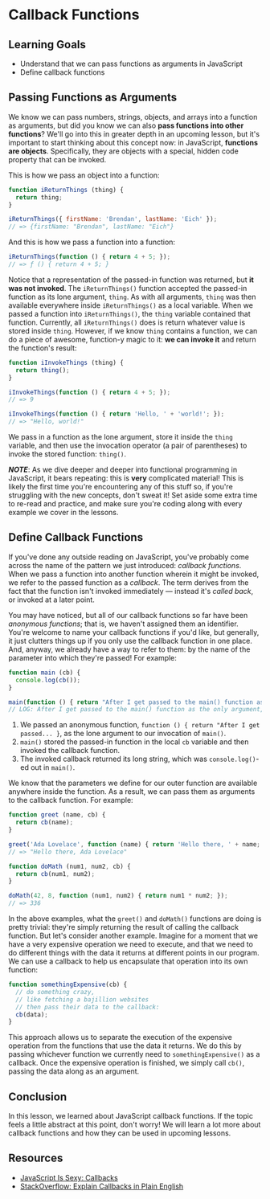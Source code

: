 # Callback Functions

## Learning Goals

- Understand that we can pass functions as arguments in JavaScript
- Define callback functions

## Passing Functions as Arguments

We know we can pass numbers, strings, objects, and arrays into a function as
arguments, but did you know we can also **pass functions into other functions**?
We'll go into this in greater depth in an upcoming lesson, but it's important to
start thinking about this concept now: in JavaScript, **functions are objects**.
Specifically, they are objects with a special, hidden code property that can be
invoked.

This is how we pass an object into a function:

```js
function iReturnThings (thing) {
  return thing;
}

iReturnThings({ firstName: 'Brendan', lastName: 'Eich' });
// => {firstName: "Brendan", lastName: "Eich"}
```

And this is how we pass a function into a function:

```js
iReturnThings(function () { return 4 + 5; });
// => ƒ () { return 4 + 5; }
```

Notice that a representation of the passed-in function was returned, but **it
was not invoked**. The `iReturnThings()` function accepted the passed-in
function as its lone argument, `thing`. As with all arguments, `thing` was then
available everywhere inside `iReturnThings()` as a local variable. When we
passed a function into `iReturnThings()`, the `thing` variable contained that
function. Currently, all `iReturnThings()` does is return whatever value is
stored inside `thing`. However, if we know `thing` contains a function, we can
do a piece of awesome, function-y magic to it: **we can invoke it** and return
the function's result:

```js
function iInvokeThings (thing) {
  return thing();
}

iInvokeThings(function () { return 4 + 5; });
// => 9

iInvokeThings(function () { return 'Hello, ' + 'world!'; });
// => "Hello, world!"
```

We pass in a function as the lone argument, store it inside the `thing`
variable, and then use the invocation operator (a pair of parentheses) to invoke
the stored function: `thing()`.

***NOTE***: As we dive deeper and deeper into functional programming in
JavaScript, it bears repeating: this is **very** complicated material! This is
likely the first time you're encountering any of this stuff so, if you're
struggling with the new concepts, don't sweat it! Set aside some extra time to
re-read and practice, and make sure you're coding along with every example we
cover in the lessons.

## Define Callback Functions

If you've done any outside reading on JavaScript, you've probably come across
the name of the pattern we just introduced: _callback functions_. When we pass a
function into another function wherein it might be invoked, we refer to the
passed function as a _callback_. The term derives from the fact that the
function isn't invoked immediately — instead it's _called back_, or invoked at a
later point.

You may have noticed, but all of our callback functions so far have been
_anonymous functions_; that is, we haven't assigned them an identifier. You're
welcome to name your callback functions if you'd like, but generally, it just
clutters things up if you only use the callback function in one place. And,
anyway, we already have a way to refer to them: by the name of the parameter
into which they're passed! For example:

```js
function main (cb) {
  console.log(cb());
}

main(function () { return "After I get passed to the main() function as the only argument, I'm stored in the local 'cb' variable!"});
// LOG: After I get passed to the main() function as the only argument, I'm stored in the local 'cb' variable!
```

1. We passed an anonymous function, `function () { return "After I get passed...
   }`, as the lone argument to our invocation of `main()`.
2. `main()` stored the passed-in function in the local `cb` variable and then
   invoked the callback function.
3. The invoked callback returned its long string, which was `console.log()`-ed
   out in `main()`.

We know that the parameters we define for our outer function are available
anywhere inside the function. As a result, we can pass them as arguments to the
callback function. For example:

```js
function greet (name, cb) {
  return cb(name);
}

greet('Ada Lovelace', function (name) { return 'Hello there, ' + name; });
// => "Hello there, Ada Lovelace"

function doMath (num1, num2, cb) {
  return cb(num1, num2);
}

doMath(42, 8, function (num1, num2) { return num1 * num2; });
// => 336
```

In the above examples, what the `greet()` and `doMath()` functions are doing is
pretty trivial: they're simply returning the result of calling the callback
function. But let's consider another example. Imagine for a moment that we have
a very expensive operation we need to execute, and that we need to do different
things with the data it returns at different points in our program. We can use a
callback to help us encapsulate that operation into its own function:

``` javascript
function somethingExpensive(cb) {
  // do something crazy,
  // like fetching a bajillion websites
  // then pass their data to the callback:
  cb(data);
}
```

This approach allows us to separate the execution of the expensive operation from
the functions that use the data it returns. We do this by passing whichever
function we currently need to `somethingExpensive()` as a callback. Once the
expensive operation is finished, we simply call `cb()`, passing the data along
as an argument.

## Conclusion

In this lesson, we learned about JavaScript callback functions. If the topic
feels a little abstract at this point, don't worry! We will learn a lot more about
callback functions and how they can be used in upcoming lessons.

## Resources

- [JavaScript Is Sexy: Callbacks][JIS: Callbacks]
- [StackOverflow: Explain Callbacks in Plain English][SO: Callbacks]

[JIS: Callbacks]: http://javascriptissexy.com/understand-javascript-callback-functions-and-use-them/
[SO: Callbacks]: http://stackoverflow.com/questions/9596276/how-to-explain-callbacks-in-plain-english-how-are-they-different-from-calling-o
[concat]: https://developer.mozilla.org/en-US/docs/Web/JavaScript/Reference/Global_Objects/Array/concat

